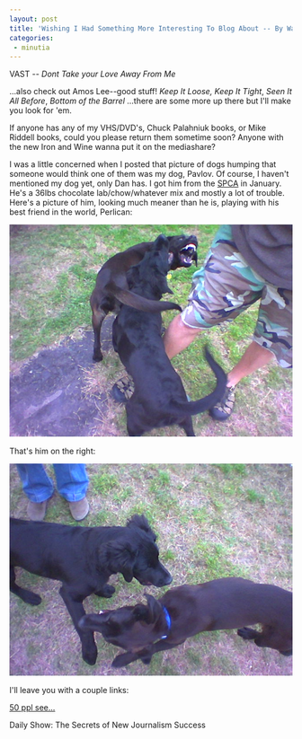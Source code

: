 ```yaml
---
layout: post
title: 'Wishing I Had Something More Interesting To Blog About -- By Way of Some Housekeeping'
categories:
 - minutia
---
```


VAST -- _Dont Take your Love Away From Me_

...also check out Amos Lee--good stuff! _Keep It Loose, Keep It Tight_, _Seen It All Before_, _Bottom of the Barrel_ ...there are some more up there but I'll make you look for 'em.

If anyone has any of my VHS/DVD's, Chuck Palahniuk books, or Mike Riddell books, could you please return them sometime soon? Anyone with the new Iron and Wine wanna put it on the mediashare?

I was a little concerned when I posted that picture of dogs humping that someone would think one of them was my dog, Pavlov. Of course, I haven't mentioned my dog yet, <a class="dead">only Dan has</a>. I got him from the <a href="http://www.spca.org">SPCA</a> in January. He's a 36lbs chocolate lab/chow/whatever mix and mostly a lot of trouble.
Here's a picture of him, looking much meaner than he is, playing with his best friend in the world, Perlican:

<img src="/assets/2005/04/Image(21).jpg" alt="pavlov" />

That's him on the right:

<img src="/assets/2005/04/Image(23).jpg" />

I'll leave you with a couple links:

<a href="http://www.flickr.com/photos/brevity/sets/164195/">50 ppl see...</a>

<a class="dead">Daily Show: The Secrets of New Journalism Success</a>